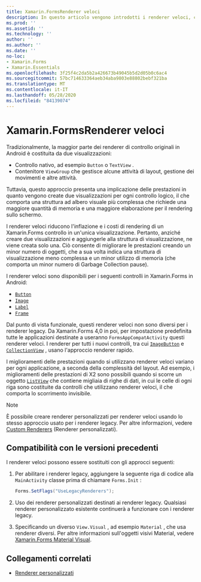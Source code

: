 ```yaml
---
title: Xamarin.FormsRenderer veloci
description: In questo articolo vengono introdotti i renderer veloci, che riducono i costi di inflazione e di rendering di un Xamarin.Forms controllo in Android, rendendo flat la gerarchia dei controlli nativi risultante.
ms.prod: ''
ms.assetid: ''
ms.technology: ''
author: ''
ms.author: ''
ms.date: ''
no-loc:
- Xamarin.Forms
- Xamarin.Essentials
ms.openlocfilehash: 3f25f4c2da5b2a426673b49045b5d2d05b0c6ac4
ms.sourcegitcommit: 57bc714633364aeb34aba9803e88802bebf321ba
ms.translationtype: MT
ms.contentlocale: it-IT
ms.lasthandoff: 05/28/2020
ms.locfileid: "84139074"
---
```

# <a name="xamarinforms-fast-renderers"></a>Xamarin.FormsRenderer veloci

Tradizionalmente, la maggior parte dei renderer di controllo originali in Android è costituita da due visualizzazioni:

- Controllo nativo, ad esempio `Button` o `TextView` .
- Contenitore `ViewGroup` che gestisce alcune attività di layout, gestione dei movimenti e altre attività.

Tuttavia, questo approccio presenta una implicazione delle prestazioni in quanto vengono create due visualizzazioni per ogni controllo logico, il che comporta una struttura ad albero visuale più complessa che richiede una maggiore quantità di memoria e una maggiore elaborazione per il rendering sullo schermo.

I renderer veloci riducono l'inflazione e i costi di rendering di un Xamarin.Forms controllo in un'unica visualizzazione. Pertanto, anziché creare due visualizzazioni e aggiungerle alla struttura di visualizzazione, ne viene creata solo una. Ciò consente di migliorare le prestazioni creando un minor numero di oggetti, che a sua volta indica una struttura di visualizzazione meno complessa e un minor utilizzo di memoria (che comporta un minor numero di Garbage Collection pause).

I renderer veloci sono disponibili per i seguenti controlli in Xamarin.Forms in Android:

- [`Button`](xref:Xamarin.Forms.Button)
- [`Image`](xref:Xamarin.Forms.Image)
- [`Label`](xref:Xamarin.Forms.Label)
- [`Frame`](xref:Xamarin.Forms.Frame)

Dal punto di vista funzionale, questi renderer veloci non sono diversi per i renderer legacy. Da Xamarin.Forms 4,0 in poi, per impostazione predefinita tutte le applicazioni destinate a useranno `FormsAppCompatActivity` questi renderer veloci. I renderer per tutti i nuovi controlli, tra cui [`ImageButton`](xref:Xamarin.Forms.ImageButton) e [`CollectionView`](xref:Xamarin.Forms.CollectionView) , usano l'approccio renderer rapido.

I miglioramenti delle prestazioni quando si utilizzano renderer veloci variano per ogni applicazione, a seconda della complessità del layout. Ad esempio, i miglioramenti delle prestazioni di X2 sono possibili quando si scorre un oggetto [`ListView`](xref:Xamarin.Forms.ListView) che contiene migliaia di righe di dati, in cui le celle di ogni riga sono costituite da controlli che utilizzano renderer veloci, il che comporta lo scorrimento invisibile.

> [!NOTE]
> È possibile creare renderer personalizzati per renderer veloci usando lo stesso approccio usato per i renderer legacy. Per altre informazioni, vedere [Custom Renderers](~/xamarin-forms/app-fundamentals/custom-renderer/index.md) (Renderer personalizzati).

## <a name="backwards-compatibility"></a>Compatibilità con le versioni precedenti

I renderer veloci possono essere sostituiti con gli approcci seguenti:

1. Per abilitare i renderer legacy, aggiungere la seguente riga di codice alla `MainActivity` classe prima di chiamare `Forms.Init` :

    ```csharp
    Forms.SetFlags("UseLegacyRenderers");
    ```

1. Uso dei renderer personalizzati destinati ai renderer legacy. Qualsiasi renderer personalizzato esistente continuerà a funzionare con i renderer legacy.
1. Specificando un diverso `View.Visual` , ad esempio `Material` , che usa renderer diversi. Per altre informazioni sull'oggetti visivi Material, vedere [ Xamarin.Forms Material Visual](~/xamarin-forms/user-interface/visual/material-visual.md).

## <a name="related-links"></a>Collegamenti correlati

- [Renderer personalizzati](~/xamarin-forms/app-fundamentals/custom-renderer/index.md)
